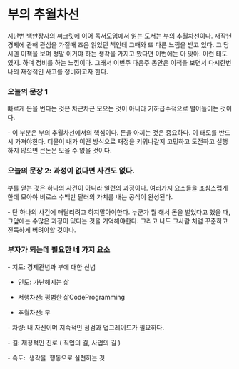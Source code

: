 # 부의 추월차선

지난번 백만장자의 씨크릿에 이어 독서모임에서 읽는 도서는 부의 추월차선이다. 재작년 경제에 관해 관심을 가질때 즈음 읽었던 책인데 그때와 또 다른 느낌을 받고 있다. 그 당시엔 이책을 보며 정말 이거야 하는 생각을 가지고 봤다면 이번에는 아 맞아. 이런 태도 였지. 하며 정비를 하는 느낌이다. 그래서 이번주 다음주 동안은 이책을 보면서 다시한번 나의 재정적인 사고를 정비하고자 한다.

### 오늘의 문장 1

빠르게 돈을 번다는 것은 차근차근 모으는 것이 아니라 기하급수적으로 벌어들이는 것이다.

\- 이 부분은 부의 추월차선에서의 핵심이다. 돈을 아끼는 것은 중요하다. 이 태도를 반드시 가져야한다. 더물어 내가 어떤 방식으로 재정을 키워나갈지 고민하고 도전하고 실행하지 않으면 큰돈은 모을 수 없을 것이다.

### 오늘의 문장 2: 과정이 없다면 사건도 없다. 

부를 얻는 것은 하나의 사건이 아니라 일련의 과정이다. 여러가지 요소들을 조심스럽게 한데 모아야 비로소 수백만 달러의 가치를 내는 공식이 완성된다.

\- 단 하나의 사건에 매달리려고 하지말아야한다. 누군가 뭘 해서 돈을 벌었다고 했을 때, 그앞에는 수많은 과정이 있다는 것을 기억해야한다. 그리고 나도 그사람 처럼 꾸준하고 진득하게 버텨야할 것이다.

### 부자가 되는데 필요한 네 가지 요소

\- 지도: 경제관념과 부에 대한 신념

- 인도: 가난해지는 삶

- 서행차선: 평범한 삶CodeProgramming

- 추월차선: 부

\- 차량: 내 자신이며 지속적인 점검과 업그레이드가 필요하다.

\- 길: 재정적인 진로 ( 직업의 길, 사업의 길 )

\- 속도:  생각을  행동으로 실천하는 것
